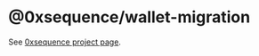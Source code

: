 # @0xsequence/wallet-migration

See [0xsequence project page](https://github.com/0xsequence/sequence.js).
